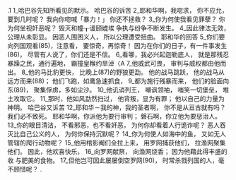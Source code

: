 .1 
1_哈巴谷先知所看见的默示。 
哈巴谷的诉苦 
2_耶和华啊，我唿求， 
你不应允，要到几时呢？ 
我向你唿喊「暴力！」 
你还不拯救？ 
3_你为何使我看见罪孽？ 
你为何坐视奸恶呢？ 
毁灭和幢┰谖颐媲埃 
争执与纷争不断发生。 
4_因此律法无效， 
公理从未彰显。 
因恶人围困义人， 
所以公理遭受扭曲。 
耶和华的回答 
5_你们要向列国观看(85)，注意看， 
要惊奇，再惊奇！ 
因为在你们的日子，有一件事发生(86)， 
尽管有人说了，你们还是不信。 
6_看哪，我必兴起迦勒底人， 
就是那残忍暴躁之民，通行遍地， 
霸撞皇糇约旱淖〈Α 
7_他威武可畏， 
审判与威权都由他而出。 
8_他的马比豹更快， 
比晚上(87)的野狼更勐。 
他的战马跳跃， 
他的战马从远方而来(88)； 
他们飞跑，如鹰急速抓食， 
9_都为施行残暴而来， 
他们的脸面向东(89)， 
聚集俘虏，多如尘沙。 
10_他讥诮列王， 
嘲讽领袖， 
嗤笑一切堡垒， 
堆土攻取它。 
11_那时，他如风勐然扫过， 
他背叛，显为有罪； 
他以自己的力量为神明。 
哈巴谷又诉苦 
12_耶和华－我的神，我的圣者啊， 
你不是从亘古就有吗？ 
我们必不致死。 
耶和华啊，你派他为要行审判； 
磐石啊，你立他为要惩治人。 
13_你的眼目清洁， 
不看邪恶，也不看奸恶， 
为何你却看着人行诡诈呢？ 
恶人吞灭比自己公义的人， 
为何你保持沉默呢？ 
14_你为何使人如海中的鱼， 
又如无人管辖的爬行动物呢？ 
15_他用棺影阉们全拉上来， 
用罗网捕获他们， 
拉渔网聚集他们。 
因此，他欢喜快乐， 
16_向罗网献祭， 
向渔网烧香； 
因为他藉此得丰盛的收 
与肥美的食物。 
17_但他岂可因此屡屡倒空罗网(90)， 
时常杀戮列国的人，毫不顾惜呢？ 
 .